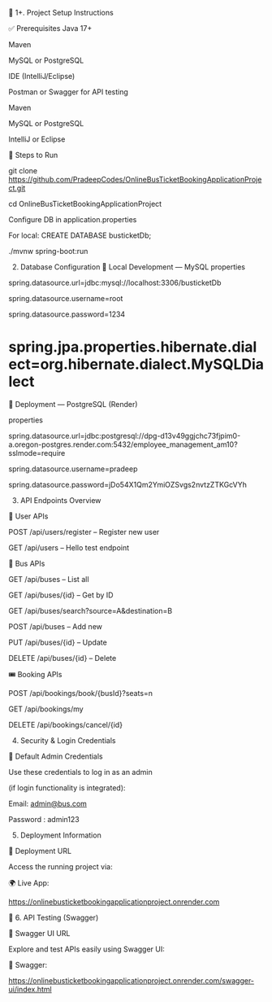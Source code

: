 🧰 1+. Project Setup Instructions

✅ Prerequisites
Java 17+

Maven

MySQL or PostgreSQL

IDE (IntelliJ/Eclipse)

Postman or Swagger for API testing

Maven

MySQL or PostgreSQL

IntelliJ or Eclipse

🔧 Steps to Run

git clone https://github.com/PradeepCodes/OnlineBusTicketBookingApplicationProject.git

cd OnlineBusTicketBookingApplicationProject

Configure DB in application.properties

For local: CREATE DATABASE busticketDb;

./mvnw spring-boot:run


2. Database Configuration
🔧 Local Development — MySQL
properties

spring.datasource.url=jdbc:mysql://localhost:3306/busticketDb

spring.datasource.username=root

spring.datasource.password=1234

# spring.jpa.properties.hibernate.dialect=org.hibernate.dialect.MySQLDialect

🚀 Deployment — PostgreSQL (Render)

properties

spring.datasource.url=jdbc:postgresql://dpg-d13v49ggjchc73fjpim0-a.oregon-postgres.render.com:5432/employee_management_am10?sslmode=require

spring.datasource.username=pradeep

spring.datasource.password=jDo54X1Qm2YmiOZSvgs2nvtzZTKGcVYh


3. API Endpoints Overview
   
👤 User APIs

POST /api/users/register – Register new user

GET /api/users – Hello test endpoint

🚌 Bus APIs

GET /api/buses – List all

GET /api/buses/{id} – Get by ID

GET /api/buses/search?source=A&destination=B

POST /api/buses – Add new

PUT /api/buses/{id} – Update

DELETE /api/buses/{id} – Delete

🎟️ Booking APIs

POST /api/bookings/book/{busId}?seats=n

GET /api/bookings/my

DELETE /api/bookings/cancel/{id}


4. Security & Login Credentials
 
🔑 Default Admin Credentials

Use these credentials to log in as an admin

(if login functionality is integrated):

Email: admin@bus.com

Password : admin123


5. Deployment Information
   
🔗 Deployment URL

Access the running project via:

🌍 Live App:

https://onlinebusticketbookingapplicationproject.onrender.com

📘 6. API Testing (Swagger)

🔗 Swagger UI URL

Explore and test APIs easily using Swagger UI:

📄 Swagger:

https://onlinebusticketbookingapplicationproject.onrender.com/swagger-ui/index.html

